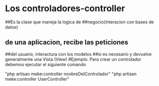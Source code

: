 # Los controladores-controller

##Es la clase que maneja la logica de
##negocio(Interacion con bases de datos)

## de una aplicacion, recibe las peticiones

##del usuario, interactura con los modelos
##si es necesario y devuelve generalmente una Vista (View)
#Ejemplo:
Para crear un controlador debemos ejecutar el siguiente comando

"php artisan meke:controller nonbreDelControlador"
"php artisan meke:controller UserController"

